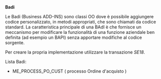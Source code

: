 **Badi**    

Le Badi (Business ADD-INS) sono classi OO dove è possibile aggiungere codice personalizzato, in metodi appropriati, 
che sono chiamati da codice standard. La caratteristica principale di una BAdI è che fornisce un meccanismo per modificare 
la funzionalità di una funzione aziendale ben definita (ad esempio un BAPI) senza apportare modifiche al codice sorgente.

Per creare la propria implementazione utilizzare la transazione *SE18*.

Lista Badi:
- ME_PROCESS_PO_CUST ( processo Ordine d'acquisto )
